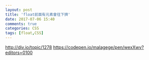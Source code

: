 ```yaml
---
layout: post
title: 'float前面有元素會往下擠'
date: 2017-07-06 15:40
comments: true
categories: CSS
tags: [float,CSS]
---
```


http://div.io/topic/1278
https://codepen.io/malagege/pen/wexXwv?editors=0100